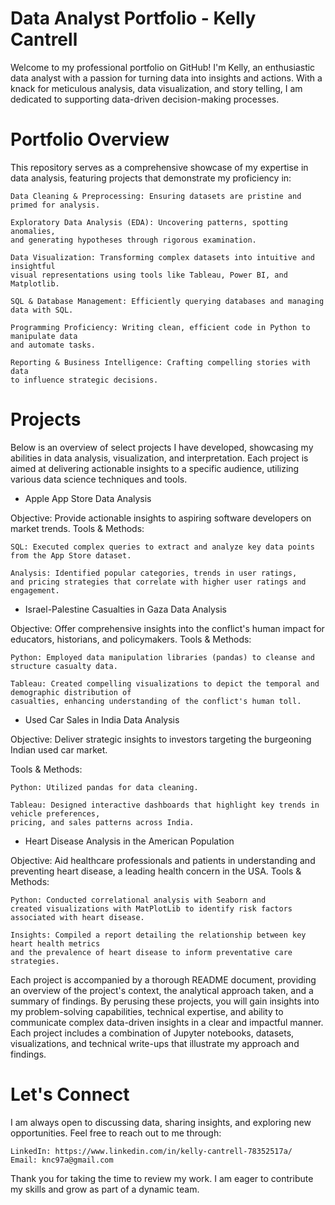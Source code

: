 # Data Analyst Portfolio - Kelly Cantrell
Welcome to my professional portfolio on GitHub! I'm Kelly, an enthusiastic data analyst with a passion for turning data into insights and actions. With a knack for meticulous analysis, data visualization, and story telling, I am dedicated to supporting data-driven decision-making processes.

# Portfolio Overview

This repository serves as a comprehensive showcase of my expertise in data analysis, featuring projects that demonstrate my proficiency in:

    Data Cleaning & Preprocessing: Ensuring datasets are pristine and primed for analysis.
    
    Exploratory Data Analysis (EDA): Uncovering patterns, spotting anomalies, 
    and generating hypotheses through rigorous examination.
    
    Data Visualization: Transforming complex datasets into intuitive and insightful 
    visual representations using tools like Tableau, Power BI, and Matplotlib.
    
    SQL & Database Management: Efficiently querying databases and managing data with SQL.
    
    Programming Proficiency: Writing clean, efficient code in Python to manipulate data 
    and automate tasks.
    
    Reporting & Business Intelligence: Crafting compelling stories with data 
    to influence strategic decisions.

# Projects 

Below is an overview of select projects I have developed, showcasing my abilities in data analysis, visualization, and interpretation. Each project is aimed at delivering actionable insights to a specific audience, utilizing various data science techniques and tools.

- Apple App Store Data Analysis

Objective: Provide actionable insights to aspiring software developers on market trends.
Tools & Methods:

    SQL: Executed complex queries to extract and analyze key data points from the App Store dataset.
    
    Analysis: Identified popular categories, trends in user ratings, 
    and pricing strategies that correlate with higher user ratings and engagement.

    

- Israel-Palestine Casualties in Gaza Data Analysis

Objective: Offer comprehensive insights into the conflict's human impact for educators, historians, and policymakers.
Tools & Methods:

    Python: Employed data manipulation libraries (pandas) to cleanse and structure casualty data.
    
    Tableau: Created compelling visualizations to depict the temporal and demographic distribution of 
    casualties, enhancing understanding of the conflict's human toll.

    

- Used Car Sales in India Data Analysis

Objective: Deliver strategic insights to investors targeting the burgeoning Indian used car market.

Tools & Methods:

    Python: Utilized pandas for data cleaning.
    
    Tableau: Designed interactive dashboards that highlight key trends in vehicle preferences, 
    pricing, and sales patterns across India.

    

- Heart Disease Analysis in the American Population

Objective: Aid healthcare professionals and patients in understanding and preventing heart disease, a leading health concern in the USA.
Tools & Methods:

    Python: Conducted correlational analysis with Seaborn and 
    created visualizations with MatPlotLib to identify risk factors associated with heart disease.
    
    Insights: Compiled a report detailing the relationship between key heart health metrics
    and the prevalence of heart disease to inform preventative care strategies.

    

Each project is accompanied by a thorough README document, providing an overview of the project's context, the analytical approach taken, and a summary of findings. By perusing these projects, you will gain insights into my problem-solving capabilities, technical expertise, and ability to communicate complex data-driven insights in a clear and impactful manner.
Each project includes a combination of Jupyter notebooks, datasets, visualizations, and technical write-ups that illustrate my approach and findings.

# Let's Connect

I am always open to discussing data, sharing insights, and exploring new opportunities. Feel free to reach out to me through:

    LinkedIn: https://www.linkedin.com/in/kelly-cantrell-78352517a/
    Email: knc97a@gmail.com

Thank you for taking the time to review my work. I am eager to contribute my skills and grow as part of a dynamic team.
